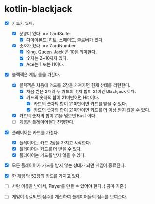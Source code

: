 # kotlin-blackjack

- [X] 카드가 있다.
    - [X] 문양이 있다. => CardSuite
      - [X] 다이아몬드, 하트, 스페이드, 클로버가 있다.
    - [X] 숫자가 있다. => CardNumber
        - [X] King, Queen, Jack 은 10을 의미한다.
        - [X] 숫자는 2~10까지 있다.
        - [X] Ace는 1 또는 11이다.
    
- [X] 블랙잭은 게임 룰을 가진다.
    - [X] 블랙잭은 처음에 카드를 2장을 가져가면 현재 상태를 리턴한다.
        - [X] 처음 받은 2개의 두 카드의 숫자 합이 21이면 Blackjack 이다.
        - [X] 카드의 숫자의 합이 21미만이면 Hit 이다.
            - [X] 카드의 숫자의 합이 21미만이면 카드를 받을 수 있다.
            - [X] 카드의 숫자의 합이 21미만이면 카드를 더 이상 받지 않을 수 있다.
    - [X] 카드의 숫자의 합이 21을 넘으면 Bust 이다.
    - [ ] 게임은 플레이어들과 진행한다.

- [X] 플레이어는 카드를 가진다.
    - [X] 플레이어는 카드 2장을 가지고 시작한다.
    - [X] 플레이어는 카드를 더 받을 수 있다.
    - [X] 플레이어는 카드를 받지 않을 수 있다.
    
- [X] 모든 플레이어가 카드를 받지 않는 상태가 되면 게임이 종료된다.
- [X] 한 게임 당 52장의 카드를 가지고 있다.

- [ ] 사람 이름을 받아서, Player를 만들 수 있어야 한다. ( 콤마 기준 )
- [ ] 게임이 종료되면 점수를 계산하여 플레이어들의 점수를 보여준다.

